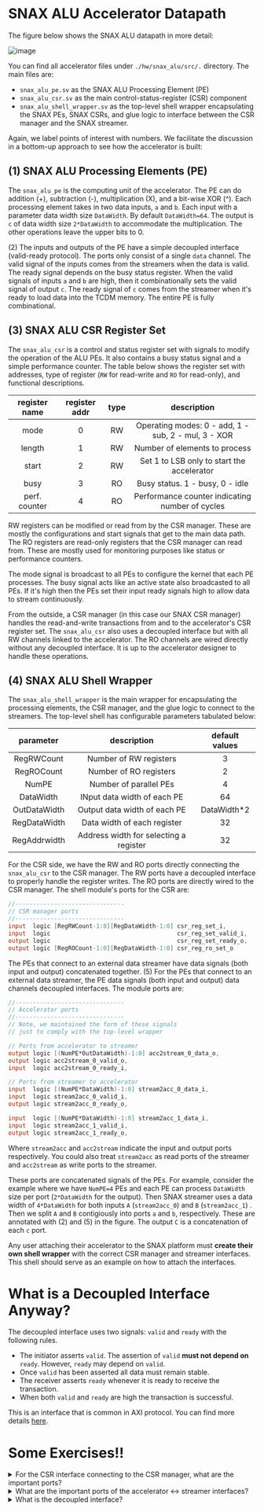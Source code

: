 # SNAX ALU Accelerator Datapath

The figure below shows the SNAX ALU datapath in more detail:

![image](https://github.com/KULeuven-MICAS/snitch_cluster/assets/26665295/53d9f0e7-656a-4754-80ac-674d7af9b2f3)

You can find all accelerator files under `./hw/snax_alu/src/.` directory. The main files are:

- `snax_alu_pe.sv` as the SNAX ALU Processing Element (PE)
- `snax_alu_csr.sv` as the main control-status-register (CSR) component
- `snax_alu_shell_wrapper.sv` as the top-level shell wrapper encapsulating the SNAX PEs, SNAX CSRs, and glue logic to interface between the CSR manager and the SNAX streamer.

Again, we label points of interest with numbers. We facilitate the discussion in a bottom-up approach to see how the accelerator is built:

## (1) SNAX ALU Processing Elements (PE)

The `snax_alu_pe` is the computing unit of the accelerator. The PE can do addition (+), subtraction (-), multiplication (X), and a bit-wise XOR (^). Each processing element takes in two data inputs, `a` and `b`. Each input with a parameter data width size `DataWidth`. By default `DataWidth=64`. The output is `c` of data width size `2*DataWidth` to accommodate the multiplication. The other operations leave the upper bits to 0.

(2) The inputs and outputs of the PE have a simple decoupled interface (valid-ready protocol). The ports only consist of a single `data` channel. The valid signal of the inputs comes from the streamers when the data is valid. The ready signal depends on the busy status register. When the valid signals of inputs `a` and `b` are high, then it combinationally sets the valid signal of output `c`. The ready signal of `c` comes from the streamer when it's ready to load data into the TCDM memory. The entire PE is fully combinational.

## (3) SNAX ALU CSR Register Set

The `snax_alu_csr` is a control and status register set with signals to modify the operation of the ALU PEs. It also contains a busy status signal and a simple performance counter. The table below shows the register set with addresses, type of register (`RW` for read-write and `RO` for read-only), and functional descriptions.

|  register name  |  register addr  |   type  |                   description                       |
| :-------------: | :-------------: | :-----: |:--------------------------------------------------: |
|    mode         |       0         |   RW    | Operating modes: 0 - add, 1 - sub, 2 - mul, 3 - XOR |
|    length       |       1         |   RW    | Number of elements to process                       |
|    start        |       2         |   RW    | Set 1 to LSB only to start the accelerator          |
|    busy         |       3         |   RO    | Busy status. 1 - busy, 0 - idle                     |
|  perf. counter  |       4         |   RO    | Performance counter indicating number of cycles     |

RW registers can be modified or read from by the CSR manager. These are mostly the configurations and start signals that get to the main data path. The RO registers are read-only registers that the CSR manager can read from. These are mostly used for monitoring purposes like status or performance counters.

The mode signal is broadcast to all PEs to configure the kernel that each PE processes. The busy signal acts like an active state also broadcasted to all PEs. If it's high then the PEs set their input ready signals high to allow data to stream continuously. 

From the outside, a CSR manager (in this case our SNAX CSR manager) handles the read-and-write transactions from and to the accelerator's CSR register set. The `snax_alu_csr` also uses a decoupled interface but with all RW channels linked to the accelerator. The RO channels are wired directly without any decoupled interface. It is up to the accelerator designer to handle these operations.

## (4) SNAX ALU Shell Wrapper

The `snax_alu_shell_wrapper` is the main wrapper for encapsulating the processing elements, the CSR manager, and the glue logic to connect to the streamers. The top-level shell has configurable parameters tabulated below:

|  parameter    |       description                      | default values |
| :-----------: | :------------------------------------: | :------------: |
|  RegRWCount   | Number of RW registers                 | 3              |
|  RegROCount   | Number of RO registers                 | 2              |
|  NumPE        | Number of parallel PEs                 | 4              |
|  DataWidth    | INput data width of each PE            | 64             |
|  OutDataWidth | Output data width of each PE           | DataWidth*2    |
|  RegDataWidth | Data width of each register            | 32             |
|  RegAddrwidth | Address width for selecting a register | 32             |

For the CSR side, we have the RW and RO ports directly connecting the `snax_alu_csr` to the CSR manager. The RW ports have a decoupled interface to properly handle the register writes. The RO ports are directly wired to the CSR manager. The shell module's ports for the CSR are:

```verilog
//-------------------------------
// CSR manager ports
//-------------------------------
input  logic [RegRWCount-1:0][RegDataWidth-1:0] csr_reg_set_i,
input  logic                                    csr_reg_set_valid_i,
output logic                                    csr_reg_set_ready_o,
output logic [RegROCount-1:0][RegDataWidth-1:0] csr_reg_ro_set_o
```

The PEs that connect to an external data streamer have data signals (both input and output) concatenated together. (5) For the PEs that connect to an external data streamer, the PE data signals (both input and output) data channels decoupled interfaces. The module ports are:

```verilog
//-------------------------------
// Accelerator ports
//-------------------------------
// Note, we maintained the form of these signals
// just to comply with the top-level wrapper

// Ports from accelerator to streamer
output logic [(NumPE*OutDataWidth)-1:0] acc2stream_0_data_o,
output logic acc2stream_0_valid_o,
input  logic acc2stream_0_ready_i,

// Ports from streamer to accelerator
input  logic [(NumPE*DataWidth)-1:0] stream2acc_0_data_i,
input  logic stream2acc_0_valid_i,
output logic stream2acc_0_ready_o,

input  logic [(NumPE*DataWidth)-1:0] stream2acc_1_data_i,
input  logic stream2acc_1_valid_i,
output logic stream2acc_1_ready_o,

```

Where `stream2acc` and `acc2stream` indicate the input and output ports respectively. You could also treat `stream2acc` as read ports of the streamer and `acc2stream` as write ports to the streamer.

These ports are concatenated signals of the PEs. For example, consider the example where we have `NumPE=4` PEs and each PE can process `DataWidth` size per port (`2*DataWidth` for the output). Then SNAX streamer uses a data width of `4*DataWidth` for both inputs `A` (`stream2acc_0`) and `B` (`stream2acc_1`) . Then we split `A` and `B` contigiously into ports `a` and `b`, respectively. These are annotated with (2) and (5) in the figure. The output `C` is a concatenation of each `c` port. 

Any user attaching their accelerator to the SNAX platform must **create their own shell wrapper** with the correct CSR manager and streamer interfaces. This shell should serve as an example on how to attach the interfaces.

# What is a Decoupled Interface Anyway?

The decoupled interface uses two signals: `valid` and `ready` with the following rules.

- The initiator asserts `valid`. The assertion of `valid` **must not depend on**
  `ready`. However, `ready` may depend on `valid`.
- Once `valid` has been asserted all data must remain stable.
- The receiver asserts `ready` whenever it is ready to receive the transaction.
- When both `valid` and `ready` are high the transaction is successful.

This is an interface that is common in AXI protocol. You can find more details [here](https://vhdlwhiz.com/how-the-axi-style-ready-valid-handshake-works/).

# Some Exercises!!

<details>
  <summary> For the CSR interface connecting to the CSR manager, what are the important ports? </summary>
  We have the RW request and response ports: `csr_reg_set_i`, `csr_reg_set_valid_i`, and `csr_reg_set_ready_o`. Then, we have the RO port: `csr_reg_ro_set_o`. They also use valid-ready responses except for the RO port.
</details>

<details>
  <summary> What are the important ports of the accelerator <-> streamer interfaces? </summary>
  We have reader ports tagged with `stream2acc` names and writer ports tagged with `acc2stream` names. They also use valid-ready responses.
</details>

<details>
  <summary> What is the decoupled interface? </summary>
  The decoupled interface us a valid-ready protocol. A transaction is only successful when both valid and ready are high. 
</details>
